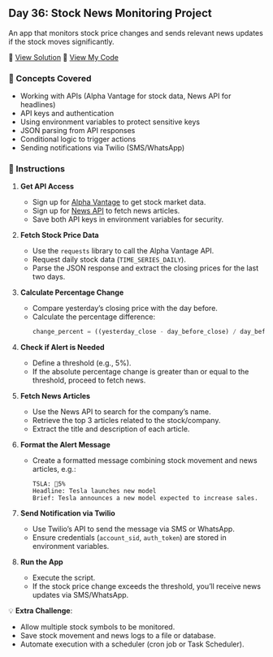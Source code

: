 ## Day 36: Stock News Monitoring Project  
An app that monitors stock price changes and sends relevant news updates if the stock moves significantly.  

📄 [View Solution](solution.py) 📄 [View My Code](d36.py)  

### 🧠 Concepts Covered
- Working with APIs (Alpha Vantage for stock data, News API for headlines)  
- API keys and authentication  
- Using environment variables to protect sensitive keys  
- JSON parsing from API responses  
- Conditional logic to trigger actions  
- Sending notifications via Twilio (SMS/WhatsApp)  

### 📝 Instructions
1. **Get API Access**  
   - Sign up for [Alpha Vantage](https://www.alphavantage.co/) to get stock market data.  
   - Sign up for [News API](https://newsapi.org/) to fetch news articles.  
   - Save both API keys in environment variables for security.  

2. **Fetch Stock Price Data**  
   - Use the `requests` library to call the Alpha Vantage API.  
   - Request daily stock data (`TIME_SERIES_DAILY`).  
   - Parse the JSON response and extract the closing prices for the last two days.  

3. **Calculate Percentage Change**  
   - Compare yesterday’s closing price with the day before.  
   - Calculate the percentage difference:  
     ```python
     change_percent = ((yesterday_close - day_before_close) / day_before_close) * 100
     ```  

4. **Check if Alert is Needed**  
   - Define a threshold (e.g., 5%).  
   - If the absolute percentage change is greater than or equal to the threshold, proceed to fetch news.  

5. **Fetch News Articles**  
   - Use the News API to search for the company’s name.  
   - Retrieve the top 3 articles related to the stock/company.  
   - Extract the title and description of each article.  

6. **Format the Alert Message**  
   - Create a formatted message combining stock movement and news articles, e.g.:  
     ```
     TSLA: 🔺5%  
     Headline: Tesla launches new model  
     Brief: Tesla announces a new model expected to increase sales.
     ```  

7. **Send Notification via Twilio**  
   - Use Twilio’s API to send the message via SMS or WhatsApp.  
   - Ensure credentials (`account_sid`, `auth_token`) are stored in environment variables.  

8. **Run the App**  
   - Execute the script.  
   - If the stock price change exceeds the threshold, you’ll receive news updates via SMS/WhatsApp.  

💡 **Extra Challenge**:  
- Allow multiple stock symbols to be monitored.  
- Save stock movement and news logs to a file or database.  
- Automate execution with a scheduler (cron job or Task Scheduler).  
